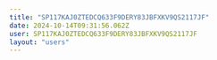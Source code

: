 ```yaml
---
title: "SP117KAJ0ZTEDCQ633F9DERY83JBFXKV9QS2117JF"
date: 2024-10-14T09:31:56.062Z
user: SP117KAJ0ZTEDCQ633F9DERY83JBFXKV9QS2117JF
layout: "users"
---
```

    